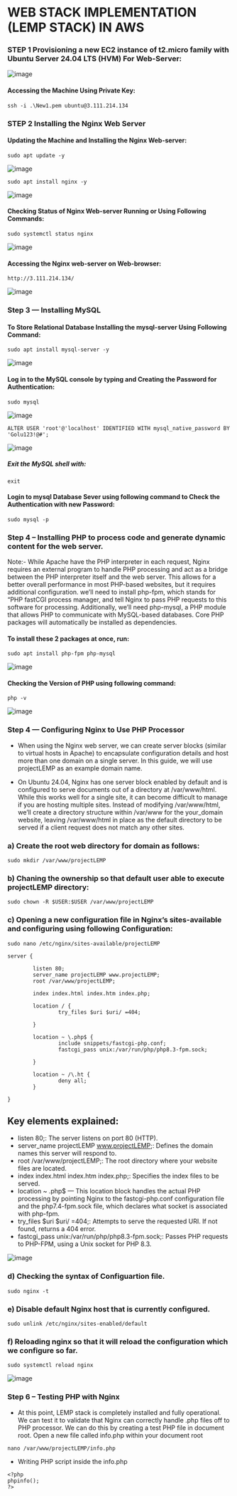 # WEB STACK IMPLEMENTATION (LEMP STACK) IN AWS

### STEP 1 Provisioning a new EC2 instance of t2.micro family with Ubuntu Server 24.04 LTS (HVM) For Web-Server:

![image](https://github.com/user-attachments/assets/67063861-a70d-4d2d-8b07-98211bccdda1)

#### Accessing the Machine Using Private Key:

```
ssh -i .\New1.pem ubuntu@3.111.214.134
```

### STEP 2 Installing the Nginx Web Server

#### Updating the Machine and Installing the Nginx Web-server:

```
sudo apt update -y
```
![image](https://github.com/user-attachments/assets/6928f2eb-1571-4b1e-a037-40a597625ca0)


```
sudo apt install nginx -y
```
![image](https://github.com/user-attachments/assets/c0aca849-63a7-4fd8-a81b-91db678756aa)

#### Checking Status of Nginx Web-server Running or Using Following Commands:
```
sudo systemctl status nginx
```

![image](https://github.com/user-attachments/assets/2624db51-799b-444d-ba02-5da5cba5fcad)

#### Accessing the Nginx web-server on Web-browser:
```
http://3.111.214.134/
```
![image](https://github.com/user-attachments/assets/678a5cea-5c3f-4f49-806f-4892f487be05)

### Step 3 — Installing MySQL

#### To Store Relational Database Installing the mysql-server Using Following Command:
```
sudo apt install mysql-server -y 
```
![image](https://github.com/user-attachments/assets/ce6bfa98-3444-44f1-b19c-a6aab3b6fdc7)

#### Log in to the MySQL console by typing and Creating the Password for Authentication:

```
sudo mysql
```
![image](https://github.com/user-attachments/assets/46bcbb0a-dcb9-49bb-a17d-31c13b441bef)

```
ALTER USER 'root'@'localhost' IDENTIFIED WITH mysql_native_password BY 'Golu123!@#';
```
![image](https://github.com/user-attachments/assets/99cd9066-bf84-4a26-8f8b-20f50957f106)

##### Exit the MySQL shell with:
```
exit
```
#### Login to mysql Database Sever using following command to Check the Authentication with new Password:
```
sudo mysql -p
```

### Step 4 – Installing PHP to process code and generate dynamic content for the web server.

Note:- While Apache have the PHP interpreter in each request, Nginx requires an external program to handle PHP processing and act as a bridge between the PHP interpreter itself and the web server. This allows for a better overall performance in most PHP-based websites, but it requires additional configuration. we’ll need to install php-fpm, which stands for “PHP fastCGI process manager, and tell Nginx to pass PHP requests to this software for processing. Additionally, we’ll need php-mysql, a PHP module that allows PHP to communicate with MySQL-based databases. Core PHP packages will automatically be installed as dependencies.

#### To install these 2 packages at once, run:

```
sudo apt install php-fpm php-mysql
```
![image](https://github.com/user-attachments/assets/dcc1c6b5-c3a7-4112-8d61-199d774a5a82)

#### Checking the Version of PHP using following command:

```
php -v
```
![image](https://github.com/user-attachments/assets/7a2381ed-bf2a-4ec0-861d-0d5bc281fe7a)

### Step 4 — Configuring Nginx to Use PHP Processor

- When using the Nginx web server, we can create server blocks (similar to virtual hosts in Apache) to encapsulate configuration details and host more than one domain on a single server. In this guide, we will use projectLEMP as an example domain name.

- On Ubuntu 24.04, Nginx has one server block enabled by default and is configured to serve documents out of a directory at /var/www/html. While this works well for a single site, it can become difficult to manage if you are hosting multiple sites. Instead of modifying /var/www/html, we’ll create a directory structure within /var/www for the your_domain website, leaving /var/www/html in place as the default directory to be served if a client request does not match any other sites.

### a) Create the root web directory for domain as follows:

```
sudo mkdir /var/www/projectLEMP
```

### b) Chaning the ownership so that default user able to execute projectLEMP directory:
```
sudo chown -R $USER:$USER /var/www/projectLEMP
```
### c) Opening a new configuration file in Nginx’s sites-available and configuring using following Configuration:

```
sudo nano /etc/nginx/sites-available/projectLEMP
```

```
server {

        listen 80;
        server_name projectLEMP www.projectLEMP;
        root /var/www/projectLEMP;

        index index.html index.htm index.php;

        location / {
                try_files $uri $uri/ =404;

        }

        location ~ \.php$ {
                include snippets/fastcgi-php.conf;
                fastcgi_pass unix:/var/run/php/php8.3-fpm.sock;

        }

        location ~ /\.ht {
                deny all;
        }

}

```

## Key elements explained:
- listen 80;: The server listens on port 80 (HTTP).
- server_name projectLEMP www.projectLEMP;: Defines the domain names this server will respond to.
- root /var/www/projectLEMP;: The root directory where your website files are located.
- index index.html index.htm index.php;: Specifies the index files to be served.
- location ~ \.php$ — This location block handles the actual PHP processing by pointing Nginx to the fastcgi-php.conf configuration file and the php7.4-fpm.sock file, which declares what socket is associated with php-fpm.
- try_files $uri $uri/ =404;: Attempts to serve the requested URI. If not found, returns a 404 error.
- fastcgi_pass unix:/var/run/php/php8.3-fpm.sock;: Passes PHP requests to PHP-FPM, using a Unix socket for PHP 8.3.

![image](https://github.com/user-attachments/assets/0d46b5cb-3027-4964-95de-7e91d2e63a18)

### d) Checking the syntax of Configuartion file.
```
sudo nginx -t
```
### e) Disable default Nginx host that is currently configured.
```
sudo unlink /etc/nginx/sites-enabled/default
```

### f) Reloading nginx so that it will reload the configuration which we configure so far.
```
sudo systemctl reload nginx
```
![image](https://github.com/user-attachments/assets/fed77d87-7c54-4a55-a476-6e3c39dc7efe)

### Step 6 – Testing PHP with Nginx

- At this point, LEMP stack is completely installed and fully operational. We can test it to validate that Nginx can correctly handle .php files off to  PHP processor. We can do this by creating a test PHP file in document root. Open a new file called info.php within your document root

```
nano /var/www/projectLEMP/info.php
```

- Writing PHP script inside the info.php
  
```
<?php
phpinfo();
?>

```

